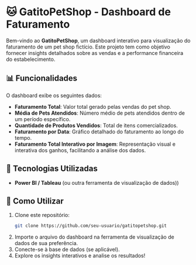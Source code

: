 # 🐱 GatitoPetShop - Dashboard de Faturamento

Bem-vindo ao **GatitoPetShop**, um dashboard interativo para visualização do faturamento de um pet shop fictício. Este projeto tem como objetivo fornecer insights detalhados sobre as vendas e a performance financeira do estabelecimento.

## 📊 Funcionalidades

O dashboard exibe os seguintes dados:

- **Faturamento Total**: Valor total gerado pelas vendas do pet shop.
- **Média de Pets Atendidos**: Número médio de pets atendidos dentro de um período específico.
- **Quantidade de Produtos Vendidos**: Total de itens comercializados.
- **Faturamento por Data**: Gráfico detalhado do faturamento ao longo do tempo.
- **Faturamento Total Interativo por Imagem**: Representação visual e interativa dos ganhos, facilitando a análise dos dados.

## 🚀 Tecnologias Utilizadas

- **Power BI / Tableau** (ou outra ferramenta de visualização de dados))

## 📌 Como Utilizar

1. Clone este repositório:
   ```bash
   git clone https://github.com/seu-usuario/gatitopetshop.git
   ```
2. Importe o arquivo do dashboard na ferramenta de visualização de dados de sua preferência.
3. Conecte-se à base de dados (se aplicável).
4. Explore os insights interativos e analise os resultados!


